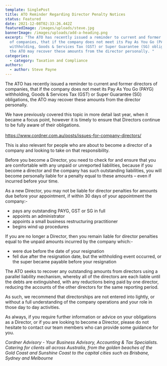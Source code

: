 ```yaml
---
template: SinglePost
title: ATO Reminder Regarding Director Penalty Notices
status: Featured
date: 2021-12-08T02:33:26.442Z
featuredImage: /images/uploads/steve.jpg
bannerImage: /images/uploads/add-a-heading.png
excerpt: "The ATO has recently issued a reminder to current and former directors
  of companies, that if the company does not meet its Pay As You Go (PAYG)
  withholding, Goods & Services Tax (GST) or Super Guarantee (SG) obligations,
  the ATO may recover these amounts from the director personally. "
categories:
  - category: Taxation and Compliance
authors:
  - author: Steve Payne
---
```

The ATO has recently issued a reminder to current and former directors of companies, that if the company does not meet its Pay As You Go (PAYG) withholding, Goods & Services Tax (GST) or Super Guarantee (SG) obligations, the ATO may recover these amounts from the director personally. 

We have previously covered this topic in more detail last year, when it became a focus point, however it is timely to ensure that Directors continue to be fully aware of their obligations.\
\
[https://www.cordner.com.au/posts/issues-for-company-directors/ ](https://www.cordner.com.au/posts/issues-for-company-directors/)

This is also relevant for people who are about to become a director of a company and looking to take on that responsibility.

Before you become a Director, you need to check for and ensure that you are comfortable with any unpaid or unreported liabilities, because if you become a director and the company has such outstanding liabilities, you will become personally liable for a penalty equal to these amounts – even if incurred before your time.

As a new Director, you may not be liable for director penalties for amounts due before your appointment, if within 30 days of your appointment the company:-

* pays any outstanding PAYG, GST or SG in full
* appoints an administrator
* appoints a small business restructuring practitioner
* begins wind up procedures

If you are no longer a Director, then you remain liable for director penalties equal to the unpaid amounts incurred by the company which:-

* were due before the date of your resignation
* fell due after the resignation date, but the withholding event occurred, or the super became payable before your resignation 

The ATO seeks to recover any outstanding amounts from directors using a parallel liability mechanism, whereby all of the directors are each liable until the debts are extinguished, with any reductions being paid by one director, reducing the accounts of the other directors for the same reporting period.

As such, we recommend that directorships are not entered into lightly, or without a full understanding of the company operations and your role in those day to day activities.

As always, if you require further information or advice on your obligations as a Director, or if you are looking to become a Director, please do not hesitate to contact our team members who can provide some guidance for you.

*Cordner Advisory - Your Business Advisory, Accounting & Tax Specialists. Catering for clients all across Australia, from the golden beaches of the Gold Coast and Sunshine Coast to the capital cities such as Brisbane, Sydney and Melbourne*